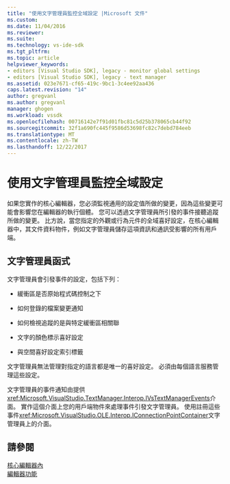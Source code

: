 ```yaml
---
title: "使用文字管理員監控全域設定 |Microsoft 文件"
ms.custom: 
ms.date: 11/04/2016
ms.reviewer: 
ms.suite: 
ms.technology: vs-ide-sdk
ms.tgt_pltfrm: 
ms.topic: article
helpviewer_keywords:
- editors [Visual Studio SDK], legacy - monitor global settings
- editors [Visual Studio SDK], legacy - text manager
ms.assetid: 023e7671-cf65-419c-9bc1-3c4ee92aa436
caps.latest.revision: "14"
author: gregvanl
ms.author: gregvanl
manager: ghogen
ms.workload: vssdk
ms.openlocfilehash: 00716142e7f91d01fbc81c5d25b378065cb44f92
ms.sourcegitcommit: 32f1a690fc445f9586d53698fc82c7debd784eeb
ms.translationtype: MT
ms.contentlocale: zh-TW
ms.lasthandoff: 12/22/2017
---
```

# <a name="using-the-text-manager-to-monitor-global-settings"></a>使用文字管理員監控全域設定
如果您實作的核心編輯器，您必須監視通用的設定值所做的變更，因為這些變更可能會影響您在編輯器的執行個體。 您可以透過文字管理員所引發的事件接聽追蹤所做的變更。 比方說，當您指定的外觀或行為元件的全域喜好設定，在核心編輯器中，其文件資料物件，例如文字管理員儲存這項資訊和通訊受影響的所有用戶端。  
  
## <a name="text-manager-functions"></a>文字管理員函式  
 文字管理員會引發事件的設定，包括下列：  
  
-   緩衝區是否原始程式碼控制之下  
  
-   如何登錄的檔案變更通知  
  
-   如何檢視追蹤的是與特定緩衝區相關聯  
  
-   文字的顏色標示喜好設定  
  
-   與空間喜好設定索引標籤  
  
 文字管理員無法管理對指定的語言都是唯一的喜好設定。 必須由每個語言服務管理這些設定。  
  
 文字管理員的事件通知由提供<xref:Microsoft.VisualStudio.TextManager.Interop.IVsTextManagerEvents>介面。 實作這個介面上您的用戶端物件來處理事件引發文字管理員。 使用註冊這些事件<xref:Microsoft.VisualStudio.OLE.Interop.IConnectionPointContainer>文字管理員上的介面。  
  
## <a name="see-also"></a>請參閱  
 [核心編輯器內](../extensibility/inside-the-core-editor.md)   
 [編輯器功能](http://msdn.microsoft.com/en-us/bdac940d-1f14-4019-a01f-fd0bb3dc7198)